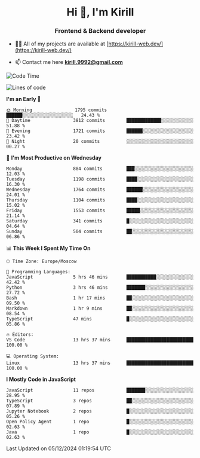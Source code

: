 <h1 align="center">Hi 👋, I'm Kirill</h1>
<h3 align="center">Frontend & Backend developer</h3>

- 👨‍💻 All of my projects are available at [https://kirill-web.dev/](https://kirill-web.dev/)

- 📫 Contact me here **kirill.9992@gmail.com**











<!--START_SECTION:waka-->
![Code Time](http://img.shields.io/badge/Code%20Time-2%2C057%20hrs%2010%20mins-blue)

![Lines of code](https://img.shields.io/badge/From%20Hello%20World%20I%27ve%20Written-5.0%20million%20lines%20of%20code-blue)

**I'm an Early 🐤** 

```text
🌞 Morning                1795 commits        ██████░░░░░░░░░░░░░░░░░░░   24.43 % 
🌆 Daytime                3812 commits        █████████████░░░░░░░░░░░░   51.88 % 
🌃 Evening                1721 commits        ██████░░░░░░░░░░░░░░░░░░░   23.42 % 
🌙 Night                  20 commits          ░░░░░░░░░░░░░░░░░░░░░░░░░   00.27 % 
```
📅 **I'm Most Productive on Wednesday** 

```text
Monday                   884 commits         ███░░░░░░░░░░░░░░░░░░░░░░   12.03 % 
Tuesday                  1198 commits        ████░░░░░░░░░░░░░░░░░░░░░   16.30 % 
Wednesday                1764 commits        ██████░░░░░░░░░░░░░░░░░░░   24.01 % 
Thursday                 1104 commits        ████░░░░░░░░░░░░░░░░░░░░░   15.02 % 
Friday                   1553 commits        █████░░░░░░░░░░░░░░░░░░░░   21.14 % 
Saturday                 341 commits         █░░░░░░░░░░░░░░░░░░░░░░░░   04.64 % 
Sunday                   504 commits         ██░░░░░░░░░░░░░░░░░░░░░░░   06.86 % 
```


📊 **This Week I Spent My Time On** 

```text
🕑︎ Time Zone: Europe/Moscow

💬 Programming Languages: 
JavaScript               5 hrs 46 mins       ███████████░░░░░░░░░░░░░░   42.42 % 
Python                   3 hrs 46 mins       ███████░░░░░░░░░░░░░░░░░░   27.72 % 
Bash                     1 hr 17 mins        ██░░░░░░░░░░░░░░░░░░░░░░░   09.50 % 
Markdown                 1 hr 9 mins         ██░░░░░░░░░░░░░░░░░░░░░░░   08.54 % 
TypeScript               47 mins             █░░░░░░░░░░░░░░░░░░░░░░░░   05.86 % 

🔥 Editors: 
VS Code                  13 hrs 37 mins      █████████████████████████   100.00 % 

💻 Operating System: 
Linux                    13 hrs 37 mins      █████████████████████████   100.00 % 
```

**I Mostly Code in JavaScript** 

```text
JavaScript               11 repos            ███████░░░░░░░░░░░░░░░░░░   28.95 % 
TypeScript               3 repos             ██░░░░░░░░░░░░░░░░░░░░░░░   07.89 % 
Jupyter Notebook         2 repos             █░░░░░░░░░░░░░░░░░░░░░░░░   05.26 % 
Open Policy Agent        1 repo              █░░░░░░░░░░░░░░░░░░░░░░░░   02.63 % 
Java                     1 repo              █░░░░░░░░░░░░░░░░░░░░░░░░   02.63 % 
```




 Last Updated on 05/12/2024 01:19:54 UTC
<!--END_SECTION:waka-->
